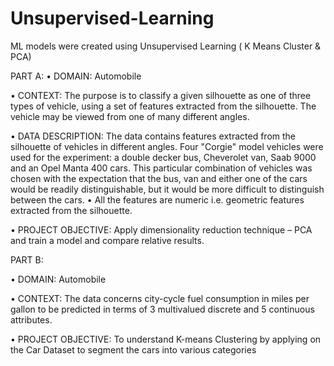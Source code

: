 # Unsupervised-Learning
ML models were created using Unsupervised Learning ( K Means Cluster & PCA)  

PART A: 
•	DOMAIN: Automobile

•	CONTEXT: The purpose is to classify a given silhouette as one of three types of vehicle, using a set of features extracted from the silhouette. The vehicle may be viewed from one of many different angles.

•	DATA DESCRIPTION: The data contains features extracted from the silhouette of vehicles in different angles.
Four "Corgie" model vehicles were used for the experiment: a double decker bus, Cheverolet van, Saab 9000 and an Opel Manta 400 cars. 
This particular combination of vehicles was chosen with the expectation that the bus, van and either one of the cars would be readily distinguishable, but it would be more difficult to distinguish between the cars.
•	All the features are numeric i.e. geometric features extracted from the silhouette.

•	PROJECT OBJECTIVE: Apply dimensionality reduction technique – PCA and train a model and compare relative results.

PART B:

•	DOMAIN: Automobile

•	CONTEXT: The data concerns city-cycle fuel consumption in miles per gallon to be predicted in terms of 3 multivalued discrete and 5 continuous attributes.

•	PROJECT OBJECTIVE: To understand K-means Clustering by applying on the Car Dataset to segment the cars into various categories
